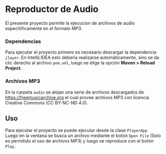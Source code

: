 # Reproductor de Audio
El presente proyecto permite la ejecucion de archivos de audio especñificamente en el formato MP3.
### Dependencias
Para ejecutar el proyecto primero es necesario descargar la dependencia `jlayer`. En Intellij IDEA esto deberia realizarse automáticamente, sino se da clic derecho al archivo `pom.xml`, luego se elige la opción **Maven > Reload Project.**

### Archivos MP3
En la carpeta `audio` se alojan una serie de archivos descargados de https://freemusicarchive.org el cual provee archivos MP3 con licencia Creative Commons (CC BY-NC-ND 4.0).

## Uso
Para ejecutar el proyecto se puede ejecutar desde la clase `PlayerApp`. Luego en la ventana se busca un archivo mediante el botón `Open File` (Solo es permitido el uso de archivos MP3) y luego se reproduce con el botón `Play`.